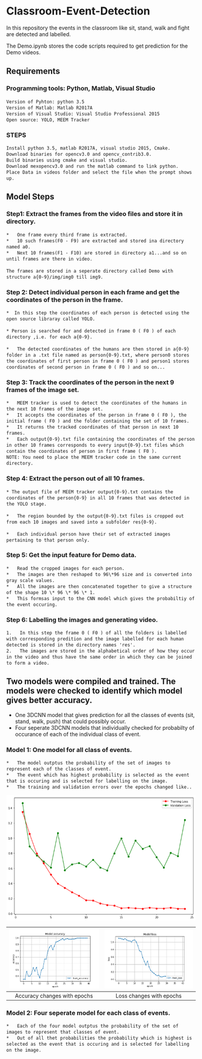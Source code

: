 # Classroom-Event-Detection
In this repository the events in the classroom like sit, stand, walk and fight are detected and labelled.

The Demo.ipynb stores the code scripts required to get prediction for the Demo videos.


## Requirements
### Programming tools: Python, Matlab, Visual Studio
	Version of Pyhton: python 3.5
	Version of Matlab: Matlab R2017A
	Version of Visual Studio: Visual Studio Professional 2015
	Open source: YOLO, MEEM Tracker
	
### STEPS
	Install python 3.5, matlab R2017A, visual studio 2015, Cmake.
	Download binaries for opencv3.0 and opencv_contrib3.0.
	Build binaries using cmake and visual studio.
	Download mexopencv3.0 and run the matlab command to link python.
	Place Data in videos folder and select the file when the prompt shows up.

## Model Steps
### Step1: Extract the frames from the video files and store it in directory.

	*   One frame every third frame is extracted.
	*   10 such frames(F0 - F9) are extracted and stored ina directory named a0.
	*   Next 10 frames(F1 - F10) are stored in directory a1...and so on until frames are there in video.

	The frames are stored in a seperate directory called Demo with structure a{0-9}/img/img0 till img9.

### Step 2: Detect individual person in each frame and get the coordinates of the person in the frame.

	*  In this step the coordinates of each person is detected using the open source libraray called YOLO.

	* Person is searched for and detected in frame 0 ( F0 ) of each directory ,i.e. for each a{0-9}.

	*   The detected coordinates of the humans are then stored in a{0-9} folder in a .txt file named as person{0-9}.txt, where person0 stores the coordinates of first person in frame 0 ( F0 ) and person1 stores coordinates of second person in frame 0 ( F0 ) and so on...

### Step 3: Track the coordinates of the person in the next 9 frames of the image set.

	*   MEEM tracker is used to detect the coordinates of the humans in the next 10 frames of the image set.
	*   It accepts the coordinates of the person in frame 0 ( F0 ), the initial frame ( F0 ) and the folder containing the set of 10 frames.
	*   It returns the tracked coordinates of that person in next 10 frames.
	*   Each output{0-9}.txt file containing the coordinates of the person in other 10 frames corresponds to every input{0-9}.txt files which contain the coordinates of person in first frame ( F0 ).
	NOTE: You need to place the MEEM tracker code in the same current directory.

### Step 4: Extract the person out of all 10 frames.

	* The output file of MEEM tracker output{0-9}.txt contains the coordinates of the person{0-9} in all 10 frames that was detected in the YOLO stage.   

	*   The region bounded by the output{0-9}.txt files is cropped out from each 10 images and saved into a subfolder res{0-9}.

	*   Each individual person have their set of extracted images pertaining to that person only.

### Step 5: Get the input feature for Demo data.


	*   Read the cropped images for each person. 
	*   The images are then reshaped to 96\*96 size and is converted into gray scale values.
	*   All the images are then concatenated together to give a structure of the shape 10 \* 96 \* 96 \* 1.
	*   This formsas input to the CNN model which gives the probabiltiy of the event occuring.

### Step 6: Labelling the images and generating video.


	1.   In this step the frame 0 ( F0 ) of all the folders is labelled with corresponding predition and the image labelled for each human detected is stored in the directory names 'res'.
	2.   The images are stored in the alphabetical order of how they occur in the video and thus have the same order in which they can be joined to form a video.
	
## Two models were compiled and trained. The models were checked to identify which model gives better accuracy.

*   One 3DCNN model that gives prediction for all the classes of events (sit, stand, walk, push) that could possibly occur.
*   Four seperate 3DCNN models that individually checked for probabilty of occurance of each of the individual class of event.

### Model 1: One model for all class of events.

	*   The model outptus the probability of the set of images to represent each of the classes of event.
	*   The event which has highest probability is selected as the event that is occuring and is selected for labelling on the image.
	*   The training and validation errors over the epochs changed like..
![Training and Validation Losses][tv-loss]

|![accuracy][acc]|![loss][ls]|
|:---:|:---:|
|Accuracy changes with epochs|Loss changes with epochs|


### Model 2: Four seperate model for each class of events.


	*   Each of the four model outptus the probability of the set of images to represent that classes of event.
	*   Out of all thet probabilities the probability which is highest is selected as the event that is occuring and is selected for labelling on the image.




<!--Images-->
[tv-loss]: misc/images/Training_and_validation_losses.png "Losses"
[acc]:misc/images/accuracy.png "Accuracy"
[ls]:misc/images/loss.png "Loss"
